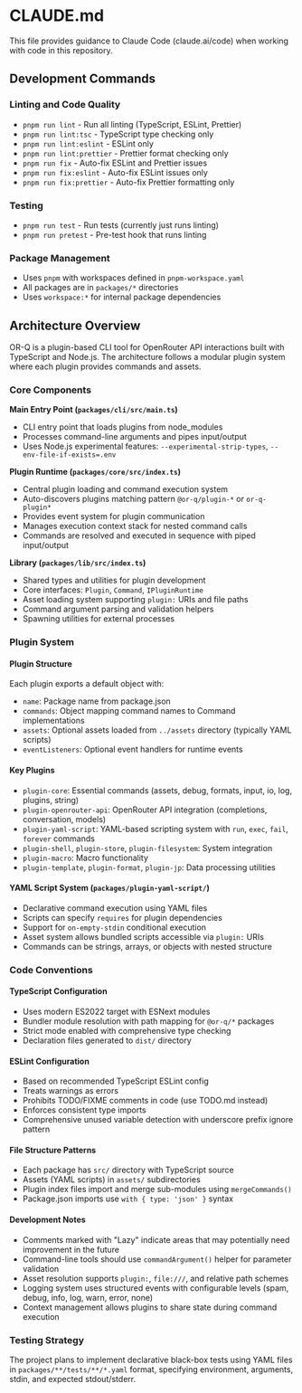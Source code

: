 # CLAUDE.md

This file provides guidance to Claude Code (claude.ai/code) when working with code in this repository.

## Development Commands

### Linting and Code Quality

- `pnpm run lint` - Run all linting (TypeScript, ESLint, Prettier)
- `pnpm run lint:tsc` - TypeScript type checking only
- `pnpm run lint:eslint` - ESLint only
- `pnpm run lint:prettier` - Prettier format checking only
- `pnpm run fix` - Auto-fix ESLint and Prettier issues
- `pnpm run fix:eslint` - Auto-fix ESLint issues only
- `pnpm run fix:prettier` - Auto-fix Prettier formatting only

### Testing

- `pnpm run test` - Run tests (currently just runs linting)
- `pnpm run pretest` - Pre-test hook that runs linting

### Package Management

- Uses `pnpm` with workspaces defined in `pnpm-workspace.yaml`
- All packages are in `packages/*` directories
- Uses `workspace:*` for internal package dependencies

## Architecture Overview

OR-Q is a plugin-based CLI tool for OpenRouter API interactions built with TypeScript and Node.js. The architecture
follows a modular plugin system where each plugin provides commands and assets.

### Core Components

**Main Entry Point (`packages/cli/src/main.ts`)**

- CLI entry point that loads plugins from node_modules
- Processes command-line arguments and pipes input/output
- Uses Node.js experimental features: `--experimental-strip-types`, `--env-file-if-exists=.env`

**Plugin Runtime (`packages/core/src/index.ts`)**

- Central plugin loading and command execution system
- Auto-discovers plugins matching pattern `@or-q/plugin-*` or `or-q-plugin*`
- Provides event system for plugin communication
- Manages execution context stack for nested command calls
- Commands are resolved and executed in sequence with piped input/output

**Library (`packages/lib/src/index.ts`)**

- Shared types and utilities for plugin development
- Core interfaces: `Plugin`, `Command`, `IPluginRuntime`
- Asset loading system supporting `plugin:` URIs and file paths
- Command argument parsing and validation helpers
- Spawning utilities for external processes

### Plugin System

#### Plugin Structure

Each plugin exports a default object with:

- `name`: Package name from package.json
- `commands`: Object mapping command names to Command implementations
- `assets`: Optional assets loaded from `../assets` directory (typically YAML scripts)
- `eventListeners`: Optional event handlers for runtime events

#### Key Plugins

- `plugin-core`: Essential commands (assets, debug, formats, input, io, log, plugins, string)
- `plugin-openrouter-api`: OpenRouter API integration (completions, conversation, models)
- `plugin-yaml-script`: YAML-based scripting system with `run`, `exec`, `fail`, `forever` commands
- `plugin-shell`, `plugin-store`, `plugin-filesystem`: System integration
- `plugin-macro`: Macro functionality
- `plugin-template`, `plugin-format`, `plugin-jp`: Data processing utilities

#### YAML Script System (`packages/plugin-yaml-script/`)

- Declarative command execution using YAML files
- Scripts can specify `requires` for plugin dependencies
- Support for `on-empty-stdin` conditional execution
- Asset system allows bundled scripts accessible via `plugin:` URIs
- Commands can be strings, arrays, or objects with nested structure

### Code Conventions

#### TypeScript Configuration

- Uses modern ES2022 target with ESNext modules
- Bundler module resolution with path mapping for `@or-q/*` packages
- Strict mode enabled with comprehensive type checking
- Declaration files generated to `dist/` directory

#### ESLint Configuration

- Based on recommended TypeScript ESLint config
- Treats warnings as errors
- Prohibits TODO/FIXME comments in code (use TODO.md instead)
- Enforces consistent type imports
- Comprehensive unused variable detection with underscore prefix ignore pattern

#### File Structure Patterns

- Each package has `src/` directory with TypeScript source
- Assets (YAML scripts) in `assets/` subdirectories
- Plugin index files import and merge sub-modules using `mergeCommands()`
- Package.json imports use `with { type: 'json' }` syntax

#### Development Notes

- Comments marked with "Lazy" indicate areas that may potentially need improvement in the future
- Command-line tools should use `commandArgument()` helper for parameter validation
- Asset resolution supports `plugin:`, `file:///`, and relative path schemes
- Logging system uses structured events with configurable levels (spam, debug, info, log, warn, error, none)
- Context management allows plugins to share state during command execution

### Testing Strategy

The project plans to implement declarative black-box tests using YAML files in `packages/**/tests/**/*.yaml` format,
specifying environment, arguments, stdin, and expected stdout/stderr.
